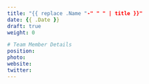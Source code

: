 ```yaml
---
title: "{{ replace .Name "-" " " | title }}"
date: {{ .Date }}
draft: true
weight: 0

# Team Member Details
position: 
photo: 
website: 
twitter: 
---
```


